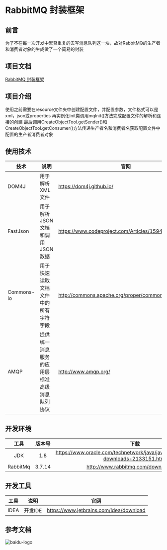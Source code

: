 # RabbitMQ 封装框架

## 前言
为了不在每一次开发中累赘重复的去写消息队列这一块，故对RabbitMQ的生产者和消费者对象的生成做了一个简易的封装

## 项目文档
[RabbitMQ 封装框架](http://192.168.10.61:9601/root/rabbitmq-framework.git)

## 项目介绍
使用之前需要在resource文件夹中创建配置文件，并配置参数，文件格式可以是xml，json或properties
再实例化Init类调用mqInit()方法完成配置文件的解析和连接的创建
最后调用CreateObjectTool.getSender()和CreateObjectTool.getConsumer()方法传递生产者名和消费者名获取配置文件中配置的生产者消费者对象


## 使用技术
技术 | 说明 | 官网 
----|----|---- 
DOM4J | 用于解析XML文件 | https://dom4j.github.io/
FastJson | 用于解析JSON文档和调用JSON数据 | https://www.codeproject.com/Articles/159450/fastJSON 
Commons-io | 用于快速读取文档文件中的所有字符字段 | http://commons.apache.org/proper/commons-io/ 
AMQP | 提供统一消息服务的应用层标准高级消息队列协议 | http://www.amqp.org/


## 开发环境
| 工具 | 版本号 | 下载 |
| :----: | :----: | :----: |
| JDK | 1.8 | https://www.oracle.com/technetwork/java/javase/downloads/jdk8-downloads-2133151.html |
| RabbitMq | 3.7.14 | http://www.rabbitmq.com/download.html |


## 开发工具
工具 | 说明 | 官网 
----|----|---- 
IDEA | 开发IDE | https://www.jetbrains.com/idea/download 

## 参考文档
![baidu-logo](https://www.baidu.com/img/baidu_85beaf5496f291521eb75ba38eacbd87.svg)